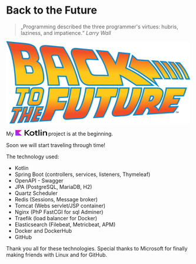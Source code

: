 # Back to the Future

> „Programming described the three programmer's virtues: hubris, laziness, and impatience.“ *Larry Wall*

<p>
<img src="https://github.com/lhsradek/bttf/blob/main/bttf-app/src/main/webapp/res/Back-to-the-future-logo.svg" width="500px" th:height="222px" />
</p>

<p>
My <img src="https://github.com/lhsradek/bttf/blob/main/bttf-app/src/main/webapp/res/Kotlin Full Color Logo on White RGB.svg" width="86px" height="16px"/> project is at the beginning.
</p>

Soon we will start traveling through time!

The technology used:

* Kotlin
* Spring Boot (controllers, services, listeners, Thymeleaf)
* OpenAPI - Swagger
* JPA (PostgreSQL, MariaDB, H2)
* Quartz Scheduler
* Redis (Sessions, Message broker)
* Tomcat (Webs servlet/JSP container)
* Nginx (PhP FastCGI for sql Adminer)
* Traefik (load balancer for Docker)
* Elasticsearch (Filebeat, Metricbeat, APM)
* Docker and DockerHub
* GitHub

Thank you all for these technologies. Special thanks to Microsoft for finally making friends with Linux and for GitHub.
